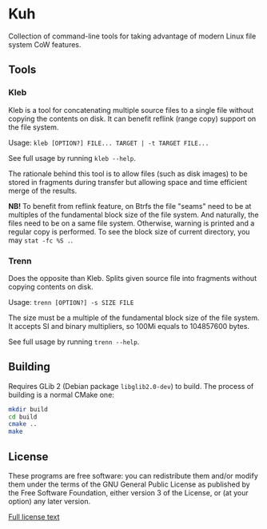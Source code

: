# Kuh

Collection of command-line tools for taking advantage of modern Linux
file system CoW features.

## Tools

### Kleb

Kleb is a tool for concatenating multiple source files to a single
file without copying the contents on disk. It can benefit reflink
(range copy) support on the file system.

Usage: `kleb [OPTION?] FILE... TARGET | -t TARGET FILE...`

See full usage by running `kleb --help`.

The rationale behind this tool is to allow files (such as disk images)
to be stored in fragments during transfer but allowing space and time
efficient merge of the results.

**NB!** To benefit from reflink feature, on Btrfs the file "seams"
need to be at multiples of the fundamental block size of the file
system. And naturally, the files need to be on a same file
system. Otherwise, warning is printed and a regular copy is
performed. To see the block size of current directory, you may `stat
-fc %S .`.

### Trenn

Does the opposite than Kleb. Splits given source file into fragments
without copying contents on disk.

Usage: `trenn [OPTION?] -s SIZE FILE`

The size must be a multiple of the fundamental block size of the file
system. It accepts SI and binary multipliers, so 100Mi equals to
104857600 bytes.

See full usage by running `trenn --help`.

## Building

Requires GLib 2 (Debian package `libglib2.0-dev`) to build. The
process of building is a normal CMake one:

```sh
mkdir build
cd build
cmake ..
make
```

## License

These programs are free software: you can redistribute them and/or modify
them under the terms of the GNU General Public License as published by
the Free Software Foundation, either version 3 of the License, or
(at your option) any later version.

[Full license text](LICENSE)
